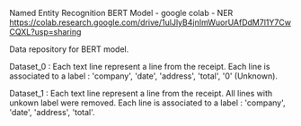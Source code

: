 Named Entity Recognition
BERT Model - google colab - NER
https://colab.research.google.com/drive/1ulJlyB4jnImWuorUAfDdM7l1Y7CwCQXL?usp=sharing

Data repository for BERT model.

Dataset_0 : 
Each text line represent a line from the receipt.
Each line is associated to a label : 'company', 'date', 'address', 'total', '0' (Unknown).

Dataset_1 : 
Each text line represent a line from the receipt.
All lines with unkown label were removed.
Each line is associated to a label : 'company', 'date', 'address', 'total'.
